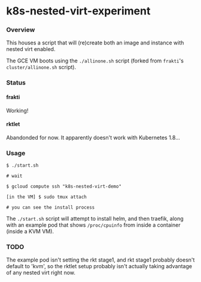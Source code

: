 # k8s-nested-virt-experiment


### Overview
This houses a script that will (re)create both an image and instance with nested virt enabled.

The GCE VM boots using the `./allinone.sh` script (forked from `frakti`'s `cluster/allinone.sh` script).


### Status

#### frakti

Working!

#### rktlet

Abandonded for now. It apparently doesn't work with Kubernetes 1.8...


### Usage

```
$ ./start.sh

# wait

$ gcloud compute ssh "k8s-nested-virt-demo"

[in the VM] $ sudo tmux attach

# you can see the install process
```

The `./start.sh` script will attempt to install helm, and then traefik, along with
an example pod that shows `/proc/cpuinfo` from inside a container (inside a KVM VM).


### TODO

The example pod isn't setting the rkt stage1, and rkt stage1 probably doesn't default to 'kvm',
so the rktlet setup probably isn't actually taking advantage of any nested virt right now.

